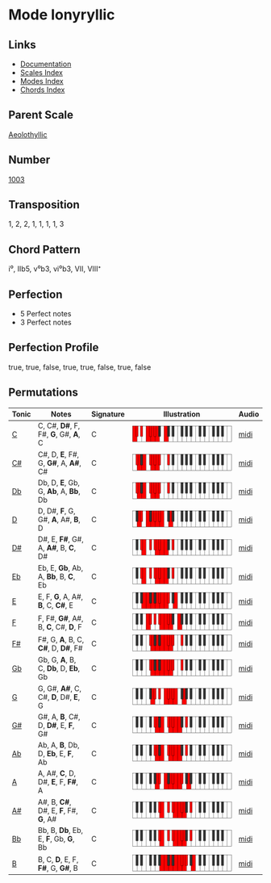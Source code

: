 # Mode Ionyryllic

## Links

- [Documentation](README.md)
- [Scales Index](Scales.md)
- [Modes Index](Modes.md)
- [Chords Index](Chords.md)

## Parent Scale

[Aeolothyllic](ScaleAeolothyllic.md)

## Number

[1003](https://ianring.com/musictheory/scales/1003)

## Transposition

1, 2, 2, 1, 1, 1, 1, 3

## Chord Pattern

i⁰, IIb5, v⁰b3, vi⁰b3, VII, VIII⁺

## Perfection

- 5 Perfect notes
- 3 Perfect notes

## Perfection Profile

true, true, false, true, true, false, true, false

## Permutations

| Tonic | Notes | Signature | Illustration | Audio |
|-------|-------|-----------|--------------|-------|
| [C](ModeCNaturalIonyryllic.md) | C, C#, **D#**, F, F#, **G**, G#, **A**, C | C | ![CNaturalIonyryllic](ModeCNaturalIonyryllic.png) | [midi](https://github.com/edipermadi/music/blob/main/docs/ModeCNaturalIonyryllic.mid?raw=true) |
| [C#](ModeCSharpIonyryllic.md) | C#, D, **E**, F#, G, **G#**, A, **A#**, C# | C | ![CSharpIonyryllic](ModeCSharpIonyryllic.png) | [midi](https://github.com/edipermadi/music/blob/main/docs/ModeCSharpIonyryllic.mid?raw=true) |
| [Db](ModeDFlatIonyryllic.md) | Db, D, **E**, Gb, G, **Ab**, A, **Bb**, Db | C | ![DFlatIonyryllic](ModeDFlatIonyryllic.png) | [midi](https://github.com/edipermadi/music/blob/main/docs/ModeDFlatIonyryllic.mid?raw=true) |
| [D](ModeDNaturalIonyryllic.md) | D, D#, **F**, G, G#, **A**, A#, **B**, D | C | ![DNaturalIonyryllic](ModeDNaturalIonyryllic.png) | [midi](https://github.com/edipermadi/music/blob/main/docs/ModeDNaturalIonyryllic.mid?raw=true) |
| [D#](ModeDSharpIonyryllic.md) | D#, E, **F#**, G#, A, **A#**, B, **C**, D# | C | ![DSharpIonyryllic](ModeDSharpIonyryllic.png) | [midi](https://github.com/edipermadi/music/blob/main/docs/ModeDSharpIonyryllic.mid?raw=true) |
| [Eb](ModeEFlatIonyryllic.md) | Eb, E, **Gb**, Ab, A, **Bb**, B, **C**, Eb | C | ![EFlatIonyryllic](ModeEFlatIonyryllic.png) | [midi](https://github.com/edipermadi/music/blob/main/docs/ModeEFlatIonyryllic.mid?raw=true) |
| [E](ModeENaturalIonyryllic.md) | E, F, **G**, A, A#, **B**, C, **C#**, E | C | ![ENaturalIonyryllic](ModeENaturalIonyryllic.png) | [midi](https://github.com/edipermadi/music/blob/main/docs/ModeENaturalIonyryllic.mid?raw=true) |
| [F](ModeFNaturalIonyryllic.md) | F, F#, **G#**, A#, B, **C**, C#, **D**, F | C | ![FNaturalIonyryllic](ModeFNaturalIonyryllic.png) | [midi](https://github.com/edipermadi/music/blob/main/docs/ModeFNaturalIonyryllic.mid?raw=true) |
| [F#](ModeFSharpIonyryllic.md) | F#, G, **A**, B, C, **C#**, D, **D#**, F# | C | ![FSharpIonyryllic](ModeFSharpIonyryllic.png) | [midi](https://github.com/edipermadi/music/blob/main/docs/ModeFSharpIonyryllic.mid?raw=true) |
| [Gb](ModeGFlatIonyryllic.md) | Gb, G, **A**, B, C, **Db**, D, **Eb**, Gb | C | ![GFlatIonyryllic](ModeGFlatIonyryllic.png) | [midi](https://github.com/edipermadi/music/blob/main/docs/ModeGFlatIonyryllic.mid?raw=true) |
| [G](ModeGNaturalIonyryllic.md) | G, G#, **A#**, C, C#, **D**, D#, **E**, G | C | ![GNaturalIonyryllic](ModeGNaturalIonyryllic.png) | [midi](https://github.com/edipermadi/music/blob/main/docs/ModeGNaturalIonyryllic.mid?raw=true) |
| [G#](ModeGSharpIonyryllic.md) | G#, A, **B**, C#, D, **D#**, E, **F**, G# | C | ![GSharpIonyryllic](ModeGSharpIonyryllic.png) | [midi](https://github.com/edipermadi/music/blob/main/docs/ModeGSharpIonyryllic.mid?raw=true) |
| [Ab](ModeAFlatIonyryllic.md) | Ab, A, **B**, Db, D, **Eb**, E, **F**, Ab | C | ![AFlatIonyryllic](ModeAFlatIonyryllic.png) | [midi](https://github.com/edipermadi/music/blob/main/docs/ModeAFlatIonyryllic.mid?raw=true) |
| [A](ModeANaturalIonyryllic.md) | A, A#, **C**, D, D#, **E**, F, **F#**, A | C | ![ANaturalIonyryllic](ModeANaturalIonyryllic.png) | [midi](https://github.com/edipermadi/music/blob/main/docs/ModeANaturalIonyryllic.mid?raw=true) |
| [A#](ModeASharpIonyryllic.md) | A#, B, **C#**, D#, E, **F**, F#, **G**, A# | C | ![ASharpIonyryllic](ModeASharpIonyryllic.png) | [midi](https://github.com/edipermadi/music/blob/main/docs/ModeASharpIonyryllic.mid?raw=true) |
| [Bb](ModeBFlatIonyryllic.md) | Bb, B, **Db**, Eb, E, **F**, Gb, **G**, Bb | C | ![BFlatIonyryllic](ModeBFlatIonyryllic.png) | [midi](https://github.com/edipermadi/music/blob/main/docs/ModeBFlatIonyryllic.mid?raw=true) |
| [B](ModeBNaturalIonyryllic.md) | B, C, **D**, E, F, **F#**, G, **G#**, B | C | ![BNaturalIonyryllic](ModeBNaturalIonyryllic.png) | [midi](https://github.com/edipermadi/music/blob/main/docs/ModeBNaturalIonyryllic.mid?raw=true) |
